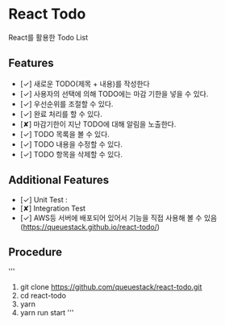 # React Todo
React를 활용한 Todo List

## Features
* [✓] 새로운 TODO(제목 + 내용)를 작성한다
* [✓] 사용자의 선택에 의해 TODO에는 마감 기한을 넣을 수 있다.
* [✓] 우선순위를 조절할 수 있다.
* [✓] 완료 처리를 할 수 있다.
* [✘] 마감기한이 지난 TODO에 대해 알림을 노출한다.
* [✓] TODO 목록을 볼 수 있다.
* [✓] TODO 내용을 수정할 수 있다.
* [✓] TODO 항목을 삭제할 수 있다.

## Additional Features
* [✓] Unit Test : 
* [✘] Integration Test 
* [✓] AWS등 서버에 배포되어 있어서 기능을 직접 사용해 볼 수 있음 (https://queuestack.github.io/react-todo/)

## Procedure
'''
1. git clone https://github.com/queuestack/react-todo.git
2. cd react-todo
3. yarn
4. yarn run start
'''